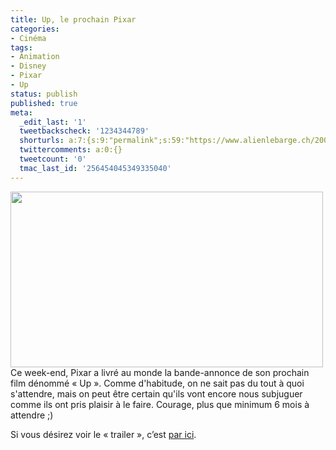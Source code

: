 ```yaml
---
title: Up, le prochain Pixar
categories:
- Cinéma
tags:
- Animation
- Disney
- Pixar
- Up
status: publish
published: true
meta:
  _edit_last: '1'
  tweetbackscheck: '1234344789'
  shorturls: a:7:{s:9:"permalink";s:59:"https://www.alienlebarge.ch/2008/11/11/up-le-prochain-pixar/";s:7:"tinyurl";s:25:"https://tinyurl.com/byxzqc";s:4:"isgd";s:17:"https://is.gd/ik49";s:5:"bitly";s:18:"https://bit.ly/PBS0";s:5:"snipr";s:22:"https://snipr.com/b9v9e";s:5:"snurl";s:22:"https://snurl.com/b9v9e";s:7:"snipurl";s:24:"https://snipurl.com/b9v9e";}
  twittercomments: a:0:{}
  tweetcount: '0'
  tmac_last_id: '256454045349335040'
---
```

<img class="alignnone size-medium wp-image-774" title="Up" src="https://dlgjp9x71cipk.cloudfront.net/2008/11/uppixar.png" alt="" width="500" height="281" />
Ce week-end, Pixar a livré au monde la bande-annonce de son prochain film dénommé « Up ». Comme d'habitude, on ne sait pas du tout à quoi s'attendre, mais on peut être certain qu'ils vont encore nous subjuguer comme ils ont pris plaisir à le faire.
Courage, plus que minimum 6 mois à attendre ;)

Si vous désirez voir le « trailer », c’est <a title="Le trailer de Up" href="https://www.apple.com/trailers/disney/up/">par ici</a>.
